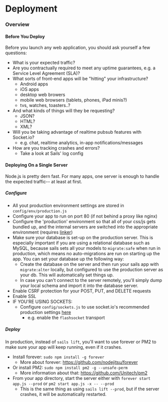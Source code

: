 # Deployment

### Overview

#### Before You Deploy

Before you launch any web application, you should ask yourself a few questions:

+ What is your expected traffic?
+ Are you contractually required to meet any uptime guarantees, e.g. a Service Level Agreement (SLA)?
+ What sorts of front-end apps will be "hitting" your infrastructure?
  + Android apps
  + iOS apps
  + desktop web browers
  + mobile web browsers (tablets, phones, iPad minis?)
  + tvs, watches, toasters..?
+ And what kinds of things will they be requesting?
  + JSON?
  + HTML?
  + XML?
+ Will you be taking advantage of realtime pubsub features with Socket.io?
  + e.g. chat, realtime analytics, in-app notifications/messages
+ How are you tracking crashes and errors?
  + Take a look at Sails' log config



#### Deploying On a Single Server

Node.js is pretty dern fast.  For many apps, one server is enough to handle the expected traffic-- at least at first.

##### Configure

+ All yout production environment settings are stored in `config/env/production.js`
+ Configure your app to run on port 80 (if not behind a proxy like nginx)
+ Configure the 'production' environment so that all of your css/js gets bundled up, and the internal servers are switched into the appropriate environment (requires [linker](https://github.com/balderdashy/sails-wiki/blob/0.9/assets.md))
+ Make sure your database is set-up on the production server. This is especially important if you are using a relational database such as MySQL, because sails sets all your models to `migrate:safe` when run in production, which means no auto-migrations are run on starting up the app. You can set your database up the following way:
  + Create the database on the server and then run your sails app with `migrate:alter` locally, but configured to use the production server as your db. This will automatically set things up. 
  +  In case you can't connect to the server remotely, you'll simply dump your local schema and import it into the database server.
+ Enable CSRF protection for your POST, PUT, and DELETE requests
+ Enable SSL
+ IF YOU'RE USING SOCKETS: 
  + Configure `config/sockets.js` to use socket.io's recommended production settings [here](https://github.com/LearnBoost/Socket.IO/wiki/Configuring-Socket.IO#recommended-production-settings)
    + e.g. enable the `flashsocket` transport

##### Deploy

In production, instead of `sails lift`, you'll want to use forever or PM2 to make sure your app will keep running, even if it crashes.

+ Install forever: `sudo npm install -g forever`
  + More about forever: https://github.com/nodejitsu/forever
+ Or install PM2: `sudo npm install pm2 -g --unsafe-perm`
  + More information about that: https://github.com/Unitech/pm2 
+ From your app directory, start the server either with `forever start app.js --prod` or `pm2 start app.js -x -- --prod`
  + This is the same thing as using `sails lift --prod`, but if the server crashes, it will be automatically restarted.
 


<docmeta name="uniqueID" value="Deployment402941">
<docmeta name="displayName" value="Deployment">

